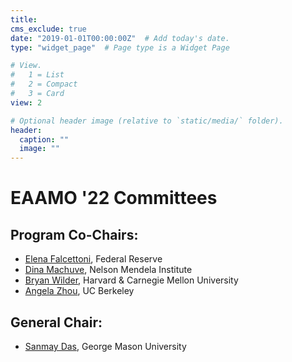 ```yaml
---
title:
cms_exclude: true
date: "2019-01-01T00:00:00Z"  # Add today's date.
type: "widget_page"  # Page type is a Widget Page

# View.
#   1 = List
#   2 = Compact
#   3 = Card
view: 2

# Optional header image (relative to `static/media/` folder).
header:
  caption: ""
  image: ""
---
```

# EAAMO '22 Committees

## Program Co-Chairs:

- [Elena Falcettoni](https://www.elenafalcettoni.com/), Federal Reserve
- [Dina Machuve](https://nm-aist.ac.tz/index.php/dina), Nelson Mendela Institute
- [Bryan Wilder](https://bryanwilder.github.io/), Harvard & Carnegie Mellon University
- [Angela Zhou](https://angelamzhou.github.io/), UC Berkeley

## General Chair:
- [Sanmay Das](https://cs.gmu.edu/~sanmay/), George Mason University